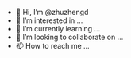 - 👋 Hi, I’m @zhuzhengd
- 👀 I’m interested in ...
- 🌱 I’m currently learning ...
- 💞️ I’m looking to collaborate on ...
- 📫 How to reach me ...

<!---
zhuzhengd/zhuzhengd is a ✨ special ✨ repository because its `README.md` (this file) appears on your GitHub profile.
You can click the Preview link to take a look at your changes.
--->
